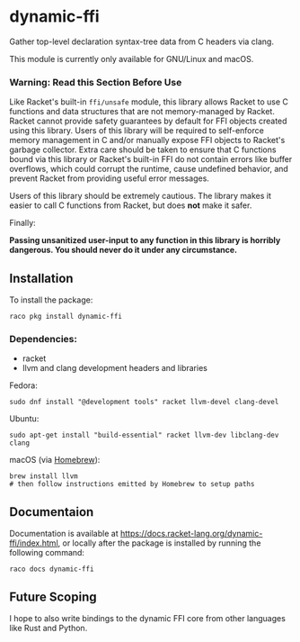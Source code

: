 dynamic-ffi
===========

Gather top-level declaration syntax-tree data from C
headers via clang.

This module is currently only available for GNU/Linux and macOS.

### Warning: Read this Section Before Use
Like Racket's built-in `ffi/unsafe` module, this library allows Racket to
use C functions and data structures that are not memory-managed by Racket.
Racket cannot provide safety guarantees by default for FFI objects created
using this library.  Users of this library will be required to self-enforce
memory management in C and/or manually expose FFI objects to Racket's garbage
collector.  Extra care should be taken to ensure that C functions bound via
this library or Racket's built-in FFI do not contain errors like buffer overflows,
which could corrupt the runtime, cause undefined behavior, and prevent Racket from
providing useful error messages.


Users of this library should be extremely cautious.  The library
makes it easier to call C functions from Racket, but does **not** make
it safer.

Finally:

**Passing unsanitized user-input to any function in this library is horribly dangerous.  You should never do it under any circumstance.**

## Installation
To install the package:
```
raco pkg install dynamic-ffi
```

### Dependencies:
* racket
* llvm and clang development headers and libraries

Fedora:
```
sudo dnf install "@development tools" racket llvm-devel clang-devel
```
Ubuntu:
```
sudo apt-get install "build-essential" racket llvm-dev libclang-dev clang
```

macOS (via [Homebrew](https://brew.sh/)):

```
brew install llvm
# then follow instructions emitted by Homebrew to setup paths
```

## Documentaion
Documentation is available at https://docs.racket-lang.org/dynamic-ffi/index.html, or locally after the package is installed by running the following command:

```
raco docs dynamic-ffi
```

## Future Scoping
I hope to also write bindings to the dynamic FFI core from
other languages like Rust and Python.
